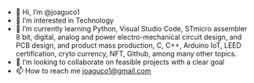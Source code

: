 - 👋 Hi, I’m @joaguco1
- 👀 I’m interested in Technology
- 🌱 I’m currently learning Python, Visual Studio Code, STmicro assembler 8 bit, digital, analog and power electro-mechanical circuit design, and PCB design, and product mass production, C, C++, Arduino IoT, LEED certification, cryto currency, NFT, Github, among many other topics.
- 💞️ I’m looking to collaborate on feasible projects with a clear goal
- 📫 How to reach me  joaguco1@gmail.com

<!---
joaguco1/joaguco1 is a ✨ special ✨ repository because its `README.md` (this file) appears on your GitHub profile.
You can click the Preview link to take a look at your changes.
--->
